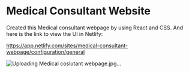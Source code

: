 # Medical Consultant Website

Created this Medical consultant webpage by using React and CSS. And here is the link to view the UI in Netlify: 

https://app.netlify.com/sites/medical-consultant-webpage/configuration/general


![Uploading Medical coslutant webpage.jpg…]()

